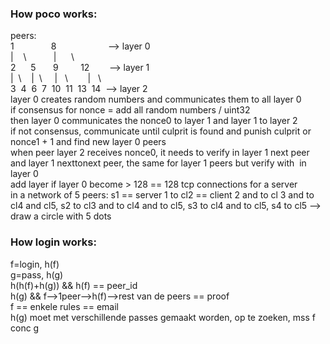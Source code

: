 ### How poco works:

peers:  
1               8                     --> layer 0  
|    \           |      \  
2      5       9         12        --> layer 1  
|  \    |  \     |   \        |   \  
3  4  6  7  10  11  13  14  --> layer 2  
layer 0 creates random numbers and communicates them to all layer 0  
if consensus for nonce = add all random numbers / uint32  
then layer 0 communicates the nonce0 to layer 1 and layer 1 to layer 2  
if not consensus, communicate until culprit is found and punish culprit or nonce1 + 1 and find new layer 0 peers  
when peer layer 2 receives nonce0, it needs to verify in layer 1 next peer and layer 1 nexttonext peer, the same for layer 1 peers but verify with  in layer 0  
add layer if layer 0 become > 128 == 128 tcp connections for a server  
in a network of 5 peers: s1 == server 1 to cl2 == client 2 and to cl 3 and to cl4 and cl5, s2 to cl3 and to cl4 and to cl5, s3 to cl4 and to cl5, s4 to cl5 --> draw a circle with 5 dots

### How login works:

f=login, h(f)  
g=pass, h(g)  
h(h(f)+h(g)) && h(f) == peer_id  
h(g) && f-->1peer-->h(f)-->rest van de peers == proof  
f == enkele rules == email  
h(g) moet met verschillende passes gemaakt worden, op te zoeken, mss f conc g